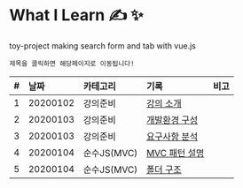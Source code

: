 # What I Learn &#9997; &#10024;
toy-project making search form and tab with vue.js

`제목을 클릭하면 해당페이지로 이동됩니다!`

| #   | 날짜                                                                              | 카테고리     | 기록                                                    | 비고 |
| :-- | :-------------------------------------------------------------------------------- | :----------- | :------------------------------------------------------ | :--- |
| 1 | 20200102 | 강의준비 | [강의 소개](https://github.com/leepro225/vue_searchFormAndTab/blob/master/lectures/lecture_01.md) | |
| 2 | 20200103 | 강의준비 | [개발환경 구성](https://github.com/leepro225/vue_searchFormAndTab/blob/master/lectures/lecture_02.md) | |
| 3 | 20200103 | 강의준비 | [요구사항 분석](https://github.com/leepro225/vue_searchFormAndTab/blob/master/lectures/lecture_03.md) | |
| 4 | 20200104 | 순수JS(MVC) | [MVC 패턴 설명](https://github.com/leepro225/vue_searchFormAndTab/blob/master/lectures/lecture_04.md) | |
| 5 | 20200104 | 순수JS(MVC) | [폴더 구조](https://github.com/leepro225/vue_searchFormAndTab/blob/master/lectures/lecture_05.md) | |